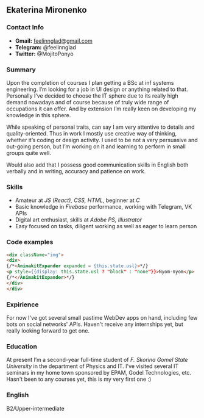 ## Ekaterina Mironenko
### Contact Info
* **Gmail:** feelinnglad@gmail.com
* **Telegram:** @feelinnglad
* **Twitter:** @MojitoPonyo

### Summary
Upon the completion of courses I plan getting a BSc at inf systems engineering. I’m looking for a job in UI design or anything related to that. Personally I’ve decided to choose the IT sphere due to its really high demand nowadays and of course because of truly wide range of occupations it can offer. And by extension I’m really keen on developing my knowledge in this sphere.

While speaking of personal traits, can say I am very attentive to details and quality-oriented. Thus in work I mostly use creative way of thinking, whether it’s coding or design activity. I used to be not a very persuasive and out-going person, but I’m working on it and learning to perform in small groups quite well.

Would also add that I possess good communication skills in English both verbally and in writing, accuracy and patience on work.

### Skills
* Amateur at *JS (React), CSS, HTML*, beginner at *C*
* Basic knowledge in *Firebase* performance, working with Telegram, VK APIs
* Digital art enthusiast, skills at *Adobe PS, Illustrator*
* Easy focused on tasks, diligent working as well as eager to learn person

### Code examples
```html
<div className="img">
<div>
{/*<AnimakitExpander expanded = {this.state.usl}>*/}
<p style={{display: this.state.usl ? "block" : "none"}}>Nyom-nyom</p>
{/*</AnimakitExpander>*/}
</div>
</div>
```

### Expirience
For now I've got several small pastime WebDev apps on hand, including few bots on social networks' APIs. Haven't receive any internships yet, but really looking forward to get one.

### Education
At present I’m a second-year full-time student of *F. Skorina Gomel State University* in the department of Physics and IT. I've visited several IT seminars in my home town sponsored by EPAM, Godel Technologies, etc. Hasn't been to any courses yet, this is my very first one :)

### English
B2/Upper-intermediate
